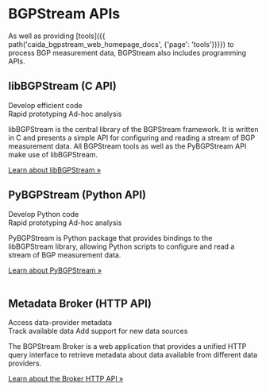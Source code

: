 BGPStream APIs
==============

As well as providing [tools]({{ path('caida_bgpstream_web_homepage_docs', {'page': 'tools'})}}) to process BGP measurement data, BGPStream also includes programming APIs. 

<div class="row" markdown="1">
<div class="col-md-6" markdown="1">
<h2>libBGPStream (C API)</h2>
<div class="label-group">
<span class="label label-2"><span class="glyphicon glyphicon-tags" aria-hidden="true"></span> Develop efficient code</span>
</div>
<div class="label-group">
<span class="label label-4"><span class="glyphicon glyphicon-tags" aria-hidden="true"></span> Rapid prototyping</span>
<span class="label label-4"><span class="glyphicon glyphicon-tags" aria-hidden="true"></span> Ad-hoc analysis</span>
</div>
<p markdown="1">
libBGPStream is the central library of the BGPStream framework. It is written
in C and presents a simple API for configuring and reading a stream of BGP
measurement data. All BGPStream tools as well as the PyBGPStream API make use
of libBGPStream.
</p>
<div>
<a href="{{ path('caida_bgpstream_web_homepage_docs', {'page': 'api', 'subpage': 'libbgpstream'})}}" class="btn btn-primary btn-md">Learn about libBGPStream &raquo;</a>
</div>
</div>
<div class="col-md-6" markdown="1">
<h2>PyBGPStream (Python API)</h2>
<div class="label-group">
<span class="label label-2"><span class="glyphicon glyphicon-tags" aria-hidden="true"></span> Develop Python code</span>
</div>
<div class="label-group">
<span class="label label-4"><span class="glyphicon glyphicon-tags" aria-hidden="true"></span> Rapid prototyping</span>
<span class="label label-4"><span class="glyphicon glyphicon-tags" aria-hidden="true"></span> Ad-hoc analysis</span>
</div>
<div>
<p markdown="1">
PyBGPStream is Python package that provides bindings to the libBGPStream
library, allowing Python scripts to configure and read a stream of BGP
measurement data.
</p>
<a href="{{ path('caida_bgpstream_web_homepage_docs', {'page': 'api', 'subpage': 'pybgpstream'})}}" class="btn btn-primary btn-md">Learn about PyBGPStream &raquo;</a>
</div>
</div>
</div>
<br>
<div class="row" markdown="1">
<div class="col-md-6" markdown="1">
<h2>Metadata Broker (HTTP API)</h2>
<div class="label-group">
<span class="label label-2"><span class="glyphicon glyphicon-tags" aria-hidden="true"></span> Access data-provider metadata</span>
</div>
<div class="label-group">
<span class="label label-4"><span class="glyphicon glyphicon-tags" aria-hidden="true"></span> Track available data</span>
<span class="label label-4"><span class="glyphicon glyphicon-tags" aria-hidden="true"></span> Add support for new data sources</span>
</div>
<div>
<p markdown="1">
The BGPStream Broker is a web application that provides a unified HTTP query
interface to retrieve metadata about data available from different data
providers.
</p>
<a href="{{ path('caida_bgpstream_web_homepage_docs', {'page': 'api', 'subpage': 'libbgpstream'})}}" class="btn btn-primary btn-md">Learn about the Broker HTTP API &raquo;</a>
</div>
</div>
</div>

